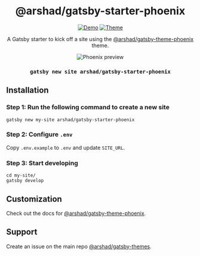 <div align="center">
<h1>@arshad/gatsby-starter-phoenix</h1>
</div>

<p align="center">
  <a href="https://arshad-gatsby-example-phoenix.netlify.com"><img src="https://img.shields.io/badge/demo-netlify-success" alt="Demo"></a>
<a href="https://github.com/arshad/gatsby-themes/tree/master/themes/gatsby-theme-phoenix"><img src="https://img.shields.io/badge/%40arshad%2Fgatsby--themes-phoenix-blueviolet" alt="Theme"></a>
</p>

<p align="center">
A Gatsby starter to kick off a site using the <a href="https://github.com/arshad/gatsby-themes/tree/master/themes/gatsby-theme-phoenix">@arshad/gatsby-theme-phoenix</a> theme.
</p>

<p align="center">
  <img src="https://arshad.io/uploads/gatsby-theme-phoenix-screenshot.jpg" alt="Phoenix preview" />
</p>

<h3 align="center"><code>gatsby new site arshad/gatsby-starter-phoenix</code></h3>

## Installation

### Step 1: Run the following command to create a new site

```shell
gatsby new my-site arshad/gatsby-starter-phoenix
```

### Step 2: Configure `.env`

Copy `.env.example` to `.env` and update `SITE_URL`.

### Step 3: Start developing

```shell
cd my-site/
gatsby develop
```

## Customization

Check out the docs for [@arshad/gatsby-theme-phoenix](https://github.com/arshad/gatsby-themes/tree/master/themes/gatsby-theme-phoenix).

## Support

Create an issue on the main repo [@arshad/gatsby-themes](https://github.com/arshad/gatsby-themes/issues).


